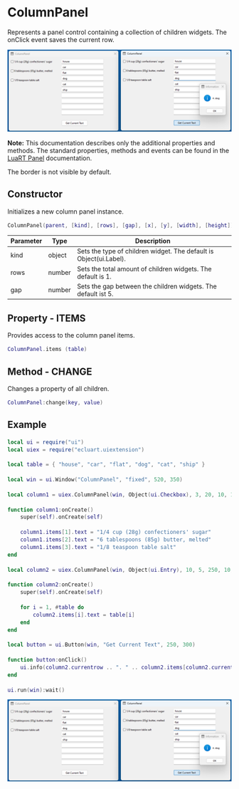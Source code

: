 # ColumnPanel

Represents a panel control containing a collection of children widgets. The onClick event saves the current row.

![ColumnPanel](/docs/columnpanel/columnpanel01.png)

**Note:**
This documentation describes only the additional properties and methods.
The standard properties, methods and events can be found in the [LuaRT Panel](https://www.luart.org/doc/ui/Panel.html) documentation.

The border is not visible by default.

## Constructor

Initializes a new column panel instance.

```Lua
ColumnPanel(parent, [kind], [rows], [gap], [x], [y], [width], [height])
```

Parameter | Type | Description
---|---|---
kind | object | Sets the type of children widget. The default is Object(ui.Label).
rows | number | Sets the total amount of children widgets. The default is 1.
gap | number | Sets the gap between the children widgets. The default ist 5.

## Property - ITEMS

Provides access to the column panel items.

```Lua
ColumnPanel.items (table)
```

## Method - CHANGE

Changes a property of all children.

```Lua
ColumnPanel:change(key, value)
```

## Example

```Lua
local ui = require("ui")
local uiex = require("ecluart.uiextension")

local table = { "house", "car", "flat", "dog", "cat", "ship" }

local win = ui.Window("ColumnPanel", "fixed", 520, 350)

local column1 = uiex.ColumnPanel(win, Object(ui.Checkbox), 3, 20, 10, 10, 200, 25)

function column1:onCreate()
    super(self).onCreate(self)

    column1.items[1].text = "1/4 cup (28g) confectioners' sugar"
    column1.items[2].text = "6 tablespoons (85g) butter, melted"
    column1.items[3].text = "1/8 teaspoon table salt"
end

local column2 = uiex.ColumnPanel(win, Object(ui.Entry), 10, 5, 250, 10, 200, 440)

function column2:onCreate()
    super(self).onCreate(self)

    for i = 1, #table do
        column2.items[i].text = table[i]
    end
end

local button = ui.Button(win, "Get Current Text", 250, 300)

function button:onClick()
    ui.info(column2.currentrow .. ". " .. column2.items[column2.currentrow].text)
end

ui.run(win):wait()
```

![ColumnPanel](/docs/columnpanel/columnpanel01.png)
